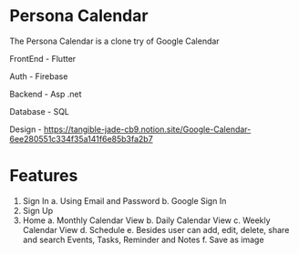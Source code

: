 # Persona Calendar

The Persona Calendar is a clone try of Google Calendar

FrontEnd - Flutter

Auth - Firebase

Backend - Asp .net

Database - SQL

Design - https://tangible-jade-cb9.notion.site/Google-Calendar-6ee280551c334f35a141f6e85b3fa2b7

# Features

1. Sign In
    a. Using Email and Password
    b. Google Sign In
2. Sign Up
3. Home
    a. Monthly Calendar View
    b. Daily Calendar View
    c. Weekly Calendar View
    d. Schedule 
    e. Besides user can add, edit, delete, share and search Events, Tasks, Reminder and Notes
    f. Save as image
